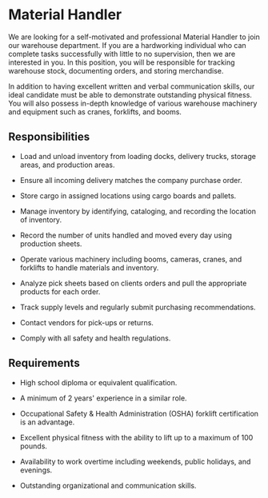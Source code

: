 # Material Handler

We are looking for a self-motivated and professional Material Handler to join our warehouse department. If you are a hardworking individual who can complete tasks successfully with little to no supervision, then we are interested in you. In this position, you will be responsible for tracking warehouse stock, documenting orders, and storing merchandise.

In addition to having excellent written and verbal communication skills, our ideal candidate must be able to demonstrate outstanding physical fitness. You will also possess in-depth knowledge of various warehouse machinery and equipment such as cranes, forklifts, and booms.

## Responsibilities

* Load and unload inventory from loading docks, delivery trucks, storage areas, and production areas.

* Ensure all incoming delivery matches the company purchase order.

* Store cargo in assigned locations using cargo boards and pallets.

* Manage inventory by identifying, cataloging, and recording the location of inventory.

* Record the number of units handled and moved every day using production sheets.

* Operate various machinery including booms, cameras, cranes, and forklifts to handle materials and inventory.

* Analyze pick sheets based on clients orders and pull the appropriate products for each order.

* Track supply levels and regularly submit purchasing recommendations.

* Contact vendors for pick-ups or returns.

* Comply with all safety and health regulations.

## Requirements

* High school diploma or equivalent qualification.

* A minimum of 2 years' experience in a similar role.

* Occupational Safety &amp; Health Administration (OSHA) forklift certification is an advantage.

* Excellent physical fitness with the ability to lift up to a maximum of 100 pounds.

* Availability to work overtime including weekends, public holidays, and evenings.

* Outstanding organizational and communication skills.


